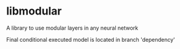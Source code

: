 # libmodular
A library to use modular layers in any neural network

Final conditional executed model is located in branch 'dependency'
